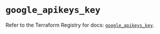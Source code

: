 # `google_apikeys_key`

Refer to the Terraform Registry for docs: [`google_apikeys_key`](https://registry.terraform.io/providers/hashicorp/google/6.49.2/docs/resources/apikeys_key).
